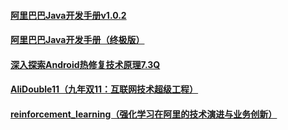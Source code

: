####  [阿里巴巴Java开发手册v1.0.2](https://coding.net/s/d0f89134-f2a8-4374-b945-d089d017a6e1)
####  [阿里巴巴Java开发手册（终极版）](https://coding.net/s/091189e4-6648-437f-bc29-c5653ada1ca3)
####  [深入探索Android热修复技术原理7.3Q](https://coding.net/s/06ac943b-2528-4d99-8f50-96445a8af9b3)
####  [AliDouble11（九年双11：互联网技术超级工程）](https://coding.net/s/d6d6614e-7ca6-4f3a-8110-51b37efb3ca1)
####  [reinforcement_learning（强化学习在阿里的技术演进与业务创新）](https://coding.net/s/f8ece441-3871-4a06-836f-aee1df230b43)
